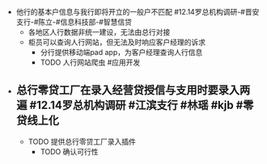- 他行的基本户信息与我行即将开立的一般户不匹配 #12.14罗总机构调研-#晋安支行-#陈立-#信息科技部-#智慧信贷
	- 各地区人行数据非统一建设，无法由总行对接
	- 柜员可以查询人行网站，但无法及时响应客户经理的诉求
		- 分行提供移动端pad app，为客户经理查询人行信息
		- TODO 人行网站爬虫 #应用开发
- 总行零贷工厂在录入经营贷授信与支用时要录入两遍 #12.14罗总机构调研 #江滨支行 #林瑶 #kjb #零贷线上化
	-
	- TODO 提供总行零贷工厂录入插件
		- TODO 确认可行性